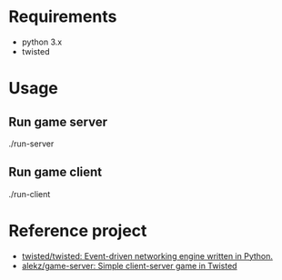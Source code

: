 # Requirements

- python 3.x
- twisted

# Usage

## Run game server

./run-server

## Run game client

./run-client

# Reference project

- [twisted/twisted: Event-driven networking engine written in Python.](https://github.com/twisted/twisted) 
- [alekz/game-server: Simple client-server game in Twisted](https://github.com/alekz/game-server) 

